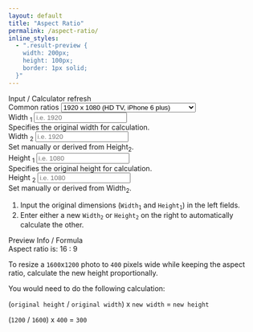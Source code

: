 ```yaml
---
layout: default
title: "Aspect Ratio"
permalink: /aspect-ratio/
inline_styles:
  - ".result-preview {
	width: 200px;
	height: 100px;
	border: 1px solid;
  }"
---
```


<form action="#" method="post">
	<div class="row">
		<div class="col-md-6">
			<div class="card mt-3">
				<div class="card-header d-flex justify-content-between align-items-center">
					<span>Input / Calculator</span>
					<span class="material-icons" data-action="reset" title="Reset">refresh</span>
				</div>
				<div class="card-body">
					<div class="row">
						<div class="col-6 offset-6">
							<div class="mb-3">
								<label class="form-label" for="preset">Common ratios</label>
								<select class="form-select" name="ratios" id="preset">
									<option value="7680x4320">7680 x 4320 (8K UHDTV)</option>
									<option value="5120x2880">5120 x 2880 (5K, iMac with retina screen)</option>
									<option value="3840x2160">3840 × 2160 (4K UHDTV)</option>
									<option value="2048x1536">2048 x 1536 (iPad with retina screen)</option>
									<option value="1920x1200">1920 x 1200 (WUXGA)</option>
									<option value="1920x1080" selected="selected">1920 x 1080 (HD TV, iPhone 6 plus)</option>
									<option value="1334x750">1334 x 750 (iPhone 6)</option>
									<option value="1200x630">1200 x 630 (Facebook)</option>
									<option value="1136x640">1136 x 640 (iPhone 5 screen)</option>
									<option value="1024x768">1024 x 768 (iPad)</option>
									<option value="1024x512">1024 x 512 (Twitter)</option>
									<option value="960x640">960 x 640 (iPhone 4 screen)</option>
									<option value="800x600">800 x 600</option>
									<option value="728x90">728 x 90 (Common web banner ad size)</option>
									<option value="720x576">720 x 576 (PAL)</option>
									<option value="640x480">640 x 480 (VGA)</option>
									<option value="576x486">576 x 486 (NTSC)</option>
									<option value="320x480">320 x 480 (HVGA)</option>
								</select>
							</div>
						</div>
						<div class="col-6">
							<div class="mb-3">
								<label class="form-label" for="w1">Width <sub>1</sub></label>
								<input id="w1" type="number" class="form-control" name="w1" placeholder="i.e. 1920">
								<div class="form-text">Specifies the original width for calculation.</div>
							</div>
						</div>
						<div class="col-6">
							<div class="mb-3">
								<label class="form-label" for="w2">Width <sub>2</sub></label>
								<input id="w2" type="number" class="form-control" name="w2" placeholder="i.e. 1920">
								<div class="form-text">Set manually or derived from Height<sub>2</sub>.</div>
							</div>
						</div>
						<div class="col-6">
							<div class="mb-3">
								<label class="form-label" for="h1">Height <sub>1</sub></label>
								<input id="h1" type="number" class="form-control" name="h1" placeholder="i.e. 1080">
								<div class="form-text">Specifies the original height for calculation.</div>
							</div>
						</div>
						<div class="col-6">
							<div class="mb-3">
								<label class="form-label" for="h2">Height <sub>2</sub></label>
								<input id="h2" type="number" class="form-control" name="h2" placeholder="i.e. 1080">
								<div class="form-text">Set manually or derived from Width<sub>2</sub>.</div>
							</div>
						</div>
					</div>
				</div>
				<div class="card-footer">
					<ol class="my-2 ps-3">
						<li>Input the original dimensions (<code>Width<sub>1</sub></code> and <code>Height<sub>1</sub></code>) in the left fields.</li>
						<li>Enter either a new <code>Width<sub>2</sub></code> or <code>Height<sub>2</sub></code> on the right to automatically calculate the other.</li>
					</ol>
				</div>
			</div>
		</div>
		<div class="col-md-6">
			<div class="card mt-3">
				<div class="card-header d-flex justify-content-between align-items-center">
					<span>Preview Info / Formula</span>
				</div>
				<div class="card-body">
					<div class="row">
						<div class="col-md-6">
							<div class="table-responsive"></div>
						</div>
						<div class="col-md-6">
							<div class="h6">Aspect ratio is: <span class="result-ratio">16 : 9</span></div>
							<div class="result-preview"></div>
						</div>
					</div>
				</div>
				<div class="card-footer">
					<p>To resize a <code>1600</code>x<code>1200</code> photo to <code>400</code> pixels wide while keeping the aspect ratio, calculate the new height proportionally.</p>
					<p>You would need to do the following calculation:</p>
					<p>(<code>original height</code> / <code>original width</code>) x <code>new width</code> = <code>new height</code></p>
					<p>(<code>1200</code> / <code>1600</code>) x <code>400</code> = <code>300</code></p>
				</div>
			</div>
		</div>
	</div>
</form>
<script>
const standardRatios = [
	{ name: "1:1", ratio: 1, info: {category: 'Square', title: 'Square'} },

	{ name: "3:2", ratio: 3 / 2, info: {category: 'Photography', title: '35mm photo'} },
	{ name: "2:3", ratio: 2 / 3, info: {category: 'Photography', title: 'Portrait version of 3:2'} },
	{ name: "4:5", ratio: 4 / 5, info: {category: 'Photography', title: 'Instagram portrait'} },
	{ name: "5:4", ratio: 5 / 4, info: {category: 'Photography', title: ''} },
	{ name: "7:5", ratio: 7 / 5, info: {category: 'Photography', title: ''} },

	{ name: "4:3", ratio: 4 / 3, info: {category: 'Display & Monitor', title: ''} },
	{ name: "16:10", ratio: 16 / 10, info: {category: 'Display & Monitor', title: ''} },
	{ name: "16:9", ratio: 16 / 9, info: {category: 'Display & Monitor', title: ''} },
	{ name: "21:9", ratio: 21 / 9, info: {category: 'Display & Monitor', title: ''} },
	{ name: "32:9", ratio: 32 / 9, info: {category: 'Display & Monitor', title: ''} },

	{ name: "9:16", ratio: 9 / 16, info: {category: 'Mobile / Vertical Video', title: 'TikTok, Reels, Shorts'} },
	{ name: "1.91:1", ratio: 1.91, info: {category: 'Mobile / Vertical Video', title: 'Facebook/Instagram ads'} },

	{ name: "1.33:1", ratio: 4 / 3, info: {category: 'Cinema & Film', title: 'Silent film'} },
	{ name: "1.37:1", ratio: 1.37, info: {category: 'Cinema & Film', title: 'Academy'} },
	{ name: "1.66:1", ratio: 1.66, info: {category: 'Cinema & Film', title: 'European widescreen'} },
	{ name: "1.78:1", ratio: 16 / 9, info: {category: 'Cinema & Film', title: 'HDTV standard'} },
	{ name: "1.85:1", ratio: 1.85, info: {category: 'Cinema & Film', title: 'Theatrical widescreen'} },
	{ name: "2.35:1", ratio: 2.35, info: {category: 'Cinema & Film', title: 'Cinemascope'} },
	{ name: "2.39:1", ratio: 2.39, info: {category: 'Cinema & Film', title: 'Widescreen cinema'} },
	{ name: "2.40:1", ratio: 2.4, info: {category: 'Cinema & Film', title: 'Often used interchangeably with 2.39'} },
	{ name: "17:9", ratio: 17 / 9, info: {category: 'Cinema & Film', title: '~1.89:1 – DCI 4K digital cinema'} },
	{ name: "2.76:1", ratio: 2.76, info: {category: 'Cinema & Film', title: 'Ultra Panavision 70'} },

	{ name: "5:3", ratio: 5 / 3, info: {category: 'Others / Misc', title: ''} },
];
function gcd(a, b) {
	return b === 0 ? a : gcd(b, a % b);
}
function round(value, decimals = 2) {
	return Number(Math.round(value + 'e' + decimals) + 'e-' + decimals);
}
function applyPreset(ratios, w1, h1) {
	const val = ratios.value;
	if (val) {
		const [w, h] = val.split('x');
		w1.value = w;
		h1.value = h;
		//calculateRatio();
	}
}
function findNearestStandard(actualRatio) {
	let nearest = standardRatios[0];
	let minDiff = Math.abs(actualRatio - nearest.ratio);

	for (let i = 1; i < standardRatios.length; i++) {
		const diff = Math.abs(actualRatio - standardRatios[i].ratio);
		if (diff < minDiff) {
			nearest = standardRatios[i];
			minDiff = diff;
		}
	}

	return nearest.name;
}
function calculateRatio(w, h) {
	if (!w && !h) return false;
	const units = 'px';

	let width = parseFloat(w.value);
	let height = parseFloat(h.value);

	if (isNaN(width) || isNaN(height) || width <= 0 || height <= 0) {
		alert("Please enter valid positive numbers for width and height.");
		return;
	}

	// Calculate
	const aspectRatio = width / height;
	const actualRatioText = `${round(aspectRatio)}:1`;

	const divisor = gcd(width, height);
	const simplifiedW = width / divisor;
	const simplifiedH = height / divisor;
	const simplifiedRatioText = `${simplifiedW}:${simplifiedH}`;

	const nearestStandard = findNearestStandard(aspectRatio);

	const diagonal = round(Math.sqrt(width ** 2 + height ** 2), 2);
	const unitText = units ? ` ${units}` : '';

	// Output to answer div
	const resultHTML = `
		<table class="table table-sm table-striped">
			<tr>
				<td>Aspect Ratio <span class="small">actual</span></td>
				<td>${simplifiedRatioText} or ${actualRatioText}</td>
			</tr>
			<tr>
				<td>Aspect Ratio <span class="small">nearest standard</span></td>
				<td>${nearestStandard}</td>
			</tr>
			<tr>
				<td>Width</td>
				<td>${width}${unitText}</td>
			</tr>
			<tr>
				<td>Height</td>
				<td>${height}${unitText}</td>
			</tr>
			<tr>
				<td>Diagonal</td>
				<td>${diagonal}${unitText}</td>
			</tr>
		</table>
	`;
	document.querySelector('.result-ratio').innerHTML = `${simplifiedRatioText} or ${actualRatioText}`;
	document.querySelector('.table-responsive').innerHTML = resultHTML;
}
document.addEventListener('DOMContentLoaded', function () {
	const w1 = document.querySelector('[name="w1"]');
	const h1 = document.querySelector('[name="h1"]');
	const w2 = document.querySelector('[name="w2"]');
	const h2 = document.querySelector('[name="h2"]');
	const inputs = document.querySelectorAll('[name="w1"], [name="h1"], [name="w2"], [name="h2"]');
	const ratios = document.querySelector('[name="ratios"]');

	applyPreset(ratios, w1, h1);
	calculateRatio(w1, h1);

	inputs.forEach((input) => {
		input.addEventListener('input', function () {
			this.value = this.value.replace(/\D/g, '');
		});
	});

	ratios.addEventListener('input', function () {
		applyPreset(ratios, w1, h1);
		calculateRatio(w1, h1);
	});
});
window.addEventListener('load', function () {
	mk.alert('<h5>This is still in progress</h5><p>The page will be ready soon and working...</p>');
});
</script>